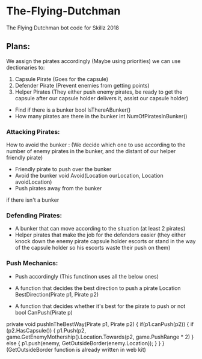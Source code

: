 
# The-Flying-Dutchman
The Flying Dutchman bot code for Skillz 2018


## Plans:

We assign the pirates accordingly (Maybe using priorities) we can use dectionaries to:
1) Capsule Pirate (Goes for the capsule)
2) Defender Pirate (Prevent enemies from getting points)
3) Helper Pirates (They either push enemy pirates, be ready to get the capsule after our capsule holder delivers it, assist our capsule holder)




- Find if there is a bunker 							bool IsThereABunker()
- How many pirates are there in the bunker					int NumOfPiratesInBunker()





### Attacking Pirates:
How to avoid the bunker : 
(We decide which one to use according to the number of enemy pirates in the bunker, and the distant of our helper friendly pirate)

- Friendly pirate to push over the bunker					
- Avoid the bunker								void Avoid(Location ourLocation, Location avoidLocation)
- Push pirates away from the bunker

if there isn't a bunker						


### Defending Pirates:
- A bunker that can move according to the situation (at least 2 pirates)
- Helper pirates that make the job for the defenders easier (they either knock down the enemy pirate capsule holder escorts 
	or stand in the way of the capsule holder so his escorts waste their push on them)



### Push Mechanics:
- Push accordingly (This functinon uses all the below ones)

- A function that decides the best direction to push a pirate      		Location BestDirection(Pirate p1, Pirate p2)
- A function that decides whether it's best for the pirate to push or not	bool CanPush(Pirate p)

private void pushInTheBestWay(Pirate p1, Pirate p2)
{
     if(p1.canPush(p2))
     {
         if (p2.HasCapsule())
	 {
	     p1.Push(p2, game.GetEnemyMothership().Location.Towards(p2, game.PushRange * 2)
	 }
	 else
	 {
	     p1.push(enemy, GetOutsideBorder(enemy.Location));
	 }
      }
}
(GetOutsideBorder function is already written in web kit)
